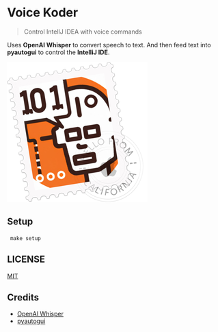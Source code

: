 # Voice Koder

> Control IntellJ IDEA with voice commands

Uses **OpenAI Whisper** to convert speech to text.
And then feed text into **pyautogui** to control the **IntelliJ IDE**.

![](docs/app-icon.png)

## Setup

```
 make setup
```

## LICENSE

[MIT](LICENSE)

## Credits

- [OpenAI Whisper](https://github.com/openai/whisper)
- [pyautogui](https://pyautogui.readthedocs.io/en/latest/)

